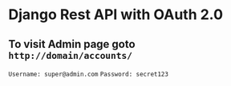 # Django Rest API with OAuth 2.0 
## To visit Admin page goto `http://domain/accounts/`
`Username: super@admin.com`
`Password: secret123`
